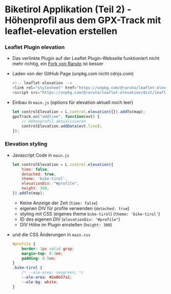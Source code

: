 # Biketirol Applikation (Teil 2) - Höhenprofil aus dem GPX-Track mit leaflet-elevation erstellen

### Leaflet Plugin elevation

* Das verlinkte Plugin auf der Leaflet Plugin-Webseite funktioniert nicht mehr richtig, ein [Fork von Raruto](https://github.com/Raruto/leaflet-elevation) ist besser

* Laden von der GitHub Page (unpkg.com nicht cdnjs.com)

    ```javascript
    <!-- leaflet-elevation -->
    <link rel="stylesheet" href="https://unpkg.com/@raruto/leaflet-elevation/dist/leaflet-elevation.css" />
    <script src="https://unpkg.com/@raruto/leaflet-elevation/dist/leaflet-elevation.js"></script>
    ```

* Einbau in `main.js` (options für elevation aktuell noch leer)

    ```javascript
    let controlElevation = L.control.elevation({}).addTo(map);
    gpxTrack.on("addline", function(evt) {
        // Höhenprofil aktualisieren
        controlElevation.addData(evt.line);
    });
    ```

### Elevation styling

* Javascript Code in `main.js`

    ```javascript
    let controlElevation = L.control.elevation({
        time: false,
        detached: true,
        theme: 'bike-tirol',
        elevationDiv: "#profile",
        height: 300,
    }).addTo(map);
    ```

    * Keine Anzeige der Zeit (`time: false`)
    * eigenen DIV für profile verwenden (`detached: true`)
    * styling mit CSS (eigenes theme `bike-tirol`) (`theme: 'bike-tirol'`)
    * ID des eigenen DIV (`elevationDiv: "#profile"`)
    * DIV Höhe im Plugin einstellen (`height: 300`)

* und die CSS Änderungen in `main.css`

    ```css
    #profile {
        border: 1px solid gray;
        margin-top: 0.3em;
        padding: 0.5em;
    }
    .bike-tirol {
        /* --ele-area: seagreen; */
        --ele-area: #2e8b57a1;
        --ele-bg: white;
    }
    ```
